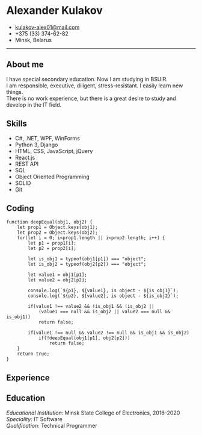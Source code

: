 # Alexander Kulakov
- <kulakov-alex01@mail.com>
- +375 (33) 374-62-82
- Minsk, Belarus
---
## About me
I have special secondary education. Now I am studying in BSUIR.  
I am responsible, executive, diligent, stress-resistant. I easily learn new things.  
There is no work experience, but there is a great desire to study and develop in the IT field.
## Skills
- C#, .NET, WPF, WinForms
- Python 3, Django
- HTML, CSS, JavaScript, jQuery
- React.js
- REST API
- SQL
- Object Oriented Programming
- SOLID
- Git
## Coding
	function deepEqual(obj1, obj2) {
		let prop1 = Object.keys(obj1);
		let prop2 = Object.keys(obj2);
		for(let i = 0; i<prop1.length || i<prop2.length; i++) {
			let p1 = prop1[i];
			let p2 = prop2[i];

			let is_obj1 = typeof(obj1[p1]) === "object";
			let is_obj2 = typeof(obj2[p2]) === "object";
			
			let value1 = obj1[p1];
			let value2 = obj2[p2];

			console.log(`${p1}, ${value1}, is object - ${is_obj1}`);
			console.log(`${p2}, ${value2}, is object - ${is_obj2}`);
			
			if(value1 !== value2 && !is_obj1 && !is_obj2 || 
				(value1 === null && is_obj2 || value2 === null && is_obj1))
				return false;

			if(value1 !== null && value2 !== null && is_obj1 && is_obj2)
				if(!deepEqual(obj1[p1], obj2[p2]))
					return false;  
		}
		return true;
	}
## Experience

## Education
*Educational Institution*: Minsk State College of Electronics, 2016-2020  
*Speciality*: IT Software  
*Qualification*: Technical Programmer
